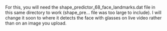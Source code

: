For this, you will need the shape_predictor_68_face_landmarks.dat file in this same directory to work (shape_pre... file was too large to include). I will change it soon to where it detects the face with glasses on live video rather than on an image you upload. 

